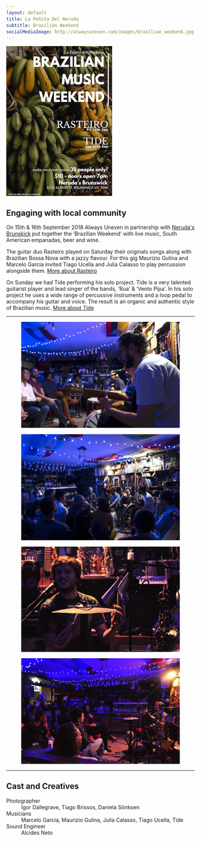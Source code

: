 ```yaml
---
layout: default
title: La Peñita Del Neruda
subtitle: Brazilian Weekend
socialMediaImage: http://alwaysuneven.com/images/brazilian_weekend.jpg
---
```


<img class="img-fluid float-right ml-3 mb-3" src="images/brazilian_weekend_flyer.jpg" />

## Engaging with local community

On 15th & 16th September 2018 
Always Uneven in partnership with [Neruda's Brunskick](http://www.cafenerudas.com.au) put together the ‘Brazilian Weekend’ with live music, South American empanadas, beer and wine. 

The guitar duo Rasteiro played on Saturday their originals songs along with Brazilian Bossa Nova with a jazzy flavour. For this gig Maurizio Gulina and Marcelo Garcia invited Tiago Ucella and Julia Calasso to play percussion alongside them. 
[More about Rasteiro](https://www.facebook.com/rasteiromusic/)

On Sunday we had Tide performing his solo project. Tide is a very talented guitarist player and lead singer of the bands, ‘Rua’ & ‘Vento Pipa’. In his solo project he uses a wide range of percussive instruments and a loop pedal to accompany his guitar and voice. The result is an organic and authentic style of Brazilian music.
[More about Tide](https://www.tideneto.com)

---

 <div class="row">
  <figure class=" col-lg-6 col-md-6">
    <img class="img-fluid" src="images/brazilian_weekend_1.jpg">  
  </figure>
  <figure class=" col-lg-6 col-md-6">
  	<img class="img-fluid" src="images/brazilian_weekend_2.jpg">  
  </figure>
  <figure class=" col-lg-6 col-md-6">
    <img class="img-fluid" src="images/brazilian_weekend_3.jpg">  
  </figure>
  <figure class=" col-lg-6 col-md-6">
	<img class="img-fluid" src="images/brazilian_weekend_4.jpg">  
  </figure>
</div>

---  
<h2 class="content-subhead">Cast and Creatives</h2>     

<dl class="row">

  <dt class="col-6">Photographer</dt>
  <dd class="col-6">Igor Dallegrave, Tiago Brissos, Daniela Sönksen</dd>

  <dt class="col-6">Musicians</dt>
  <dd class="col-6">Marcelo Garcia, Maurizio Gulina, Julia Calasso, Tiago Ucella, Tide</dd>

  <dt class="col-6">Sound Engineer</dt>
  <dd class="col-6">Alcides Neto</dd>

</dl>

